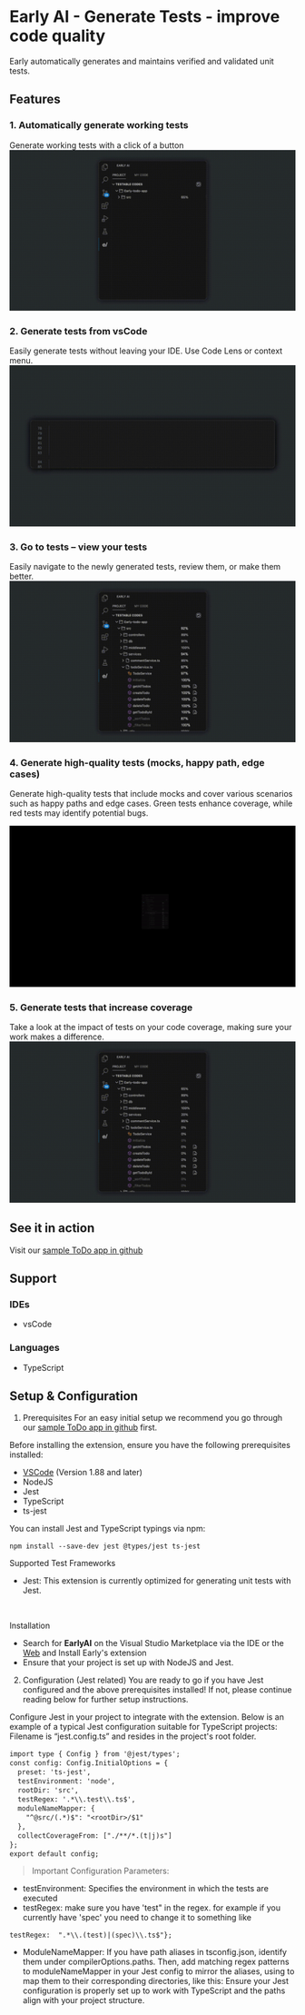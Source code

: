 # Early AI - Generate Tests - improve code quality
Early automatically generates and maintains verified and validated unit tests.

## Features

### 1. Automatically generate working tests
Generate working tests with a click of a button
![Generate-Tests](https://raw.githubusercontent.com/earlyai/earlyai-vscode-release/main/media/features/1-GenerateTests.gif "Generate Tests")

### 2. Generate tests from vsCode
Easily generate tests without leaving your IDE. Use Code Lens or context menu.
![Generate-Tests-From-Code](https://raw.githubusercontent.com/earlyai/earlyai-vscode-release/main/media/features/2-GenerateTestsFromCode.gif "Generate Tests From Code")

### 3. Go to tests – view your tests
Easily navigate to the newly generated tests, review them, or make them better.
![Goto-Tests](https://raw.githubusercontent.com/earlyai/earlyai-vscode-release/main/media/features/3-goto-tests.gif "Go To Tests")

### 4. Generate high-quality tests (mocks, happy path, edge cases)
Generate high-quality tests that include mocks and cover various scenarios such as happy paths and edge cases. Green tests enhance coverage, while red tests may identify potential bugs.

![Test-Quality](https://raw.githubusercontent.com/earlyai/earlyai-vscode-release/main/media/features/4-test-quality.gif "Test Quality")

### 5. Generate tests that increase coverage
Take a look at the impact of tests on your code coverage, making sure your work makes a difference.
![Coverage](https://raw.githubusercontent.com/earlyai/earlyai-vscode-release/main/media/features/5-highCoverage.gif "Coverage")

## See it in  action
Visit our [sample ToDo app in github](https://github.com/earlyai/earlyai-todo-app)

## Support
### IDEs
* vsCode
### Languages
* TypeScript

## Setup & Configuration

1. Prerequisites
For an easy initial setup we recommend you go through our [sample ToDo app in github](https://github.com/earlyai/earlyai-todo-app) first.

Before installing the extension, ensure you have the following prerequisites installed:
* [VSCode](https://code.visualstudio.com/download) (Version 1.88 and later)
* NodeJS
* Jest
* TypeScript
* ts-jest

You can install Jest and TypeScript typings via npm:
```
npm install --save-dev jest @types/jest ts-jest
```
Supported Test Frameworks
* Jest: This extension is currently optimized for generating unit tests with Jest.
<br>

Installation

* Search for **EarlyAI** on the Visual Studio Marketplace via the IDE or the [Web](https://marketplace.visualstudio.com/items?itemName=Early-ai.EarlyAI) and Install Early's extension 
* Ensure that your project is set up with NodeJS and Jest.

2. Configuration (Jest related)
You are ready to go if you have Jest configured and the above prerequisites installed! If not, please continue reading below for further setup instructions.

Configure Jest in your project to integrate with the extension. Below is an example of a typical Jest configuration suitable for TypeScript projects:
Filename is “jest.config.ts” and resides in the project's root folder.

```
import type { Config } from '@jest/types';
const config: Config.InitialOptions = {
  preset: 'ts-jest',
  testEnvironment: 'node',
  rootDir: 'src',
  testRegex: '.*\\.test\\.ts$',
  moduleNameMapper: {
    "^@src/(.*)$": "<rootDir>/$1"
  },
  collectCoverageFrom: ["./**/*.(t|j)s"]
};
export default config;
```
>Important Configuration Parameters:

* testEnvironment: Specifies the environment in which the tests are executed
* testRegex: make sure you have 'test" in the regex. for example if you currently have 'spec' you need to change it to something like 
```
testRegex:  ".*\\.(test)|(spec)\\.ts$"};
```
* ModuleNameMapper: If you have path aliases in tsconfig.json, identify them under compilerOptions.paths. Then, add matching regex patterns to moduleNameMapper in your Jest config to mirror the aliases, using <rootDir> to map them to their corresponding directories, like this:
Ensure your Jest configuration is properly set up to work with TypeScript and the paths align with your project structure.
